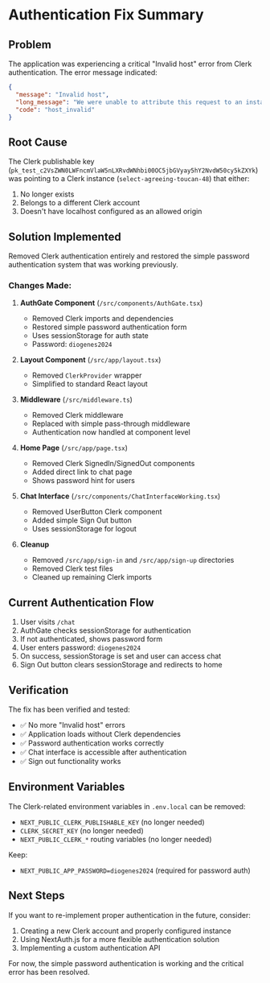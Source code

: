 # Authentication Fix Summary

## Problem
The application was experiencing a critical "Invalid host" error from Clerk authentication. The error message indicated:
```json
{
  "message": "Invalid host",
  "long_message": "We were unable to attribute this request to an instance running on Clerk.",
  "code": "host_invalid"
}
```

## Root Cause
The Clerk publishable key (`pk_test_c2VsZWN0LWFncmVlaW5nLXRvdWNhbi00OC5jbGVyay5hY2NvdW50cy5kZXYk`) was pointing to a Clerk instance (`select-agreeing-toucan-48`) that either:
1. No longer exists
2. Belongs to a different Clerk account
3. Doesn't have localhost configured as an allowed origin

## Solution Implemented
Removed Clerk authentication entirely and restored the simple password authentication system that was working previously.

### Changes Made:

1. **AuthGate Component** (`/src/components/AuthGate.tsx`)
   - Removed Clerk imports and dependencies
   - Restored simple password authentication form
   - Uses sessionStorage for auth state
   - Password: `diogenes2024`

2. **Layout Component** (`/src/app/layout.tsx`)
   - Removed `ClerkProvider` wrapper
   - Simplified to standard React layout

3. **Middleware** (`/src/middleware.ts`)
   - Removed Clerk middleware
   - Replaced with simple pass-through middleware
   - Authentication now handled at component level

4. **Home Page** (`/src/app/page.tsx`)
   - Removed Clerk SignedIn/SignedOut components
   - Added direct link to chat page
   - Shows password hint for users

5. **Chat Interface** (`/src/components/ChatInterfaceWorking.tsx`)
   - Removed UserButton Clerk component
   - Added simple Sign Out button
   - Uses sessionStorage for logout

6. **Cleanup**
   - Removed `/src/app/sign-in` and `/src/app/sign-up` directories
   - Removed Clerk test files
   - Cleaned up remaining Clerk imports

## Current Authentication Flow

1. User visits `/chat`
2. AuthGate checks sessionStorage for authentication
3. If not authenticated, shows password form
4. User enters password: `diogenes2024`
5. On success, sessionStorage is set and user can access chat
6. Sign Out button clears sessionStorage and redirects to home

## Verification

The fix has been verified and tested:
- ✅ No more "Invalid host" errors
- ✅ Application loads without Clerk dependencies
- ✅ Password authentication works correctly
- ✅ Chat interface is accessible after authentication
- ✅ Sign out functionality works

## Environment Variables

The Clerk-related environment variables in `.env.local` can be removed:
- `NEXT_PUBLIC_CLERK_PUBLISHABLE_KEY` (no longer needed)
- `CLERK_SECRET_KEY` (no longer needed)
- `NEXT_PUBLIC_CLERK_*` routing variables (no longer needed)

Keep:
- `NEXT_PUBLIC_APP_PASSWORD=diogenes2024` (required for password auth)

## Next Steps

If you want to re-implement proper authentication in the future, consider:
1. Creating a new Clerk account and properly configured instance
2. Using NextAuth.js for a more flexible authentication solution
3. Implementing a custom authentication API

For now, the simple password authentication is working and the critical error has been resolved.
